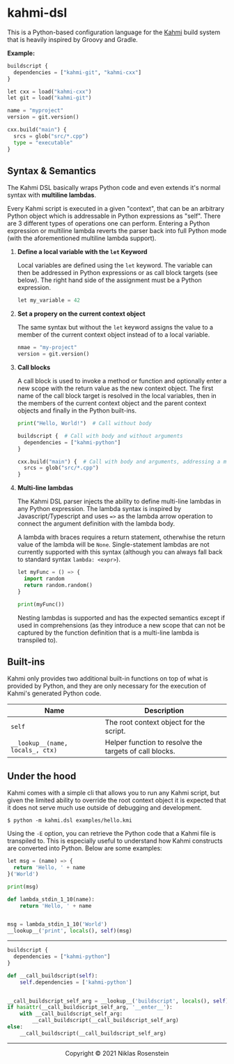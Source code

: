 # kahmi-dsl

This is a Python-based configuration language for the [Kahmi](https://github.com/kahmi-build)
build system that is heavily inspired by Groovy and Gradle.

__Example:__

```python
buildscript {
  dependencies = ["kahmi-git", "kahmi-cxx"]
}

let cxx = load("kahmi-cxx")
let git = load("kahmi-git")

name = "myproject"
version = git.version()

cxx.build("main") {
  srcs = glob("src/*.cpp")
  type = "executable"
}
```

## Syntax & Semantics

The Kahmi DSL basically wraps Python code and even extends it's normal syntax with **multiline
lambdas**.

Every Kahmi script is executed in a given "context", that can be an arbitrary Python object which
is addressable in Python expressions as "self". There are 3 different types of operations one can
perform. Entering a Python expression or multiline lambda reverts the parser back into full Python
mode (with the aforementioned multiline lambda support).

1. **Define a local variable with the `let` Keyword**

    Local variables are defined using the `let` keyword. The variable can then be addressed in
    Python expressions or as call block targets (see below). The right hand side of the assignment
    must be a Python expression.

    ```python
    let my_variable = 42
    ```

2. **Set a propery on the current context object**

    The same syntax but without the `let` keyword assigns the value to a member of the current
    context object instead of to a local variable.

    ```python
    nmae = "my-project"
    version = git.version()
    ```

3. **Call blocks**

    A call block is used to invoke a method or function and optionally enter a new scope with the
    return value as the new context object. The first name of the call block target is resolved in
    the local variables, then in the members of the current context object and the parent context
    objects and finally in the Python built-ins.

    ```python
    print("Hello, World!")  # Call without body

    buildscript {  # Call with body and without arguments
      dependencies = ["kahmi-python"]
    }

    cxx.build("main") {  # Call with body and arguments, addressing a member of the `cxx` target.
      srcs = glob("src/*.cpp")
    }
    ```

4. **Multi-line lambdas**

    The Kahmi DSL parser injects the ability to define multi-line lambdas in any Python
    expression. The lambda syntax is inspired by Javascript/Typescript and uses `=>` as
    the lambda arrow operation to connect the argument definition with the lambda body.

    A lambda with braces requires a return statement, otherwhise the return value of the
    lambda will be `None`. Single-statement lambdas are not currently supported with this
    syntax (although you can always fall back to standard syntax `lambda: <expr>`).

    ```python
    let myFunc = () => {
      import random
      return random.random()
    }

    print(myFunc())
    ```

    Nesting lambdas is supported and has the expected semantics except if used in comprehensions
    (as they introduce a new scope that can not be captured by the function definition that is
    a multi-line lambda is transpiled to).

## Built-ins

Kahmi only provides two additional built-in functions on top of what is provided by Python, and
they are only necessary for the execution of Kahmi's generated Python code.

| Name | Description |
| ---- | ----------- |
| `self` | The root context object for the script. |
| `__lookup__(name, locals_, ctx)` | Helper function to resolve the targets of call blocks. |

## Under the hood

Kahmi comes with a simple cli that allows you to run any Kahmi script, but given the limited
ability to override the root context object it is expected that it does not serve much use outside
of debugging and development.

    $ python -m kahmi.dsl examples/hello.kmi

Using the `-E` option, you can retrieve the Python code that a Kahmi file is transpiled to. This
is especially useful to understand how Kahmi constructs are converted into Python. Below are some
examples:

```python
let msg = (name) => {
  return 'Hello, ' + name
}('World')

print(msg)
```

```python
def lambda_stdin_1_10(name):
    return 'Hello, ' + name


msg = lambda_stdin_1_10('World')
__lookup__('print', locals(), self)(msg)
```

---

```python
buildscript {
  dependencies = ["kahmi-python"]
}
```

```python
def __call_buildscript(self):
    self.dependencies = ['kahmi-python']


__call_buildscript_self_arg = __lookup__('buildscript', locals(), self)()
if hasattr(__call_buildscript_self_arg, '__enter__'):
    with __call_buildscript_self_arg:
        __call_buildscript(__call_buildscript_self_arg)
else:
    __call_buildscript(__call_buildscript_self_arg)
```

---

<p align="center">Copyright &copy; 2021 Niklas Rosenstein</p>
